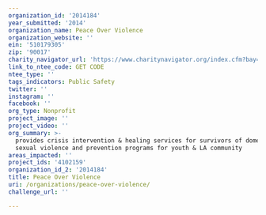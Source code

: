 ```yaml
---
organization_id: '2014184'
year_submitted: '2014'
organization_name: Peace Over Violence
organization_website: ''
ein: '510179305'
zip: '90017'
charity_navigator_url: 'https://www.charitynavigator.org/index.cfm?bay=search.profile&ein=510179305'
link_to_ntee_code: GET CODE
ntee_type: ''
tags_indicators: Public Safety
twitter: ''
instagram: ''
facebook: ''
org_type: Nonprofit
project_image: ''
project_video: ''
org_summary: >-
  provides crisis intervention & healing services for survivors of domestic &
  sexual violence and prevention programs for youth & LA community
areas_impacted: ''
project_ids: '4102159'
organization_id_2: '2014184'
title: Peace Over Violence
uri: /organizations/peace-over-violence/
challenge_url: ''

---
```

